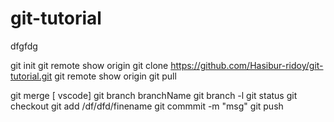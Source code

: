 # git-tutorial
dfgfdg

git init
git remote show origin
git clone https://github.com/Hasibur-ridoy/git-tutorial.git
git remote show origin
git pull

git merge [ vscode]
git branch branchName
git branch -l
git status
git checkout
git add /df/dfd/finename
git commmit -m "msg"
git push
